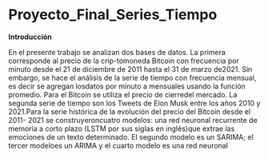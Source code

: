 # Proyecto_Final_Series_Tiempo


**Introducción**

En el presente trabajo se analizan dos bases de datos. La primera corresponde al precio de la crip-tomoneda Bitcoin con frecuencia por minuto desde el 21 de diciembre de 2011 hasta el 31 de marzo de2021. Sin embargo, se hace el análisis de la serie de tiempo con frecuencia mensual, es decir se agregan losdatos por minuto a mensuales usando la función promedio. Para el Bitcoin se utiliza el precio de cierredel mercado. La segunda serie de tiempo son los Tweets de Elon Musk entre los años 2010 y 2021.Para la serie histórica de la evolución del precio del Bitcoin desde el 2011- 2021 se construyeroncuatro modelos: una red neuronal recurrente de memoria a corto plazo (LSTM por sus siglas en inglés)que extrae las emociones de un texto determinado. El segundo modelo es un SARIMA; el tercer modeloes un ARIMA y el cuarto modelo es una red neuronal
